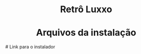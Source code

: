 <h1 align="center">Retrô Luxxo</h1>
<h1 align="center">Arquivos da instalação</h1> 
# Link para o instalador
